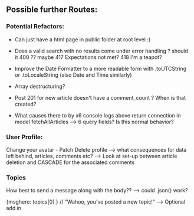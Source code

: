 ## Possible further Routes:

### Potential Refactors:

- Can just have a html page in public folder at root level :)
- Does a valid search with no results come under error handling ? should it 400 ?? maybe 417 Expectations not met?
  418 I'm a teapot?

- Improve the Date Formatter to a more readable form with .toUTCString or .toLocaleString (also Date and Time similarly)

- Array destructuring?

- Post 201 for new article doesn't have a comment_count ? When is that created?

- What causes there to by x6 console logs above return connection in model fetchAllArticles --> 6 query fields? Is this normal behavior?

### User Profile:

Change your avatar - Patch
Delete profile --> what consequences for data left behind, articles, comments etc? --> Look at set-up between article deletion and CASCADE for the associated comments

### Topics

How best to send a message along with the body??
--> could .json() work?

{msghere: topics[0] }
// "Wahoo, you've posted a new topic!" --> Optional add in

